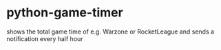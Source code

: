 # python-game-timer
 shows the total game time of e.g. Warzone or RocketLeague and sends a notification every half hour
